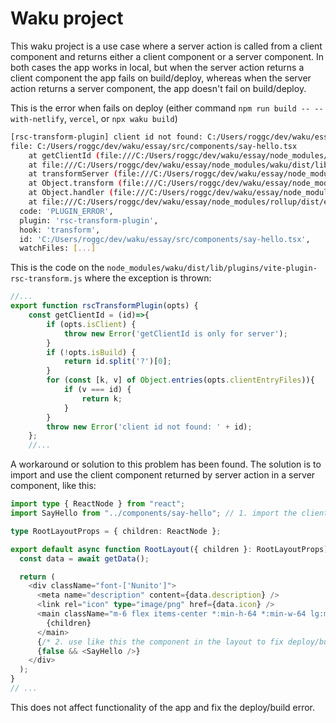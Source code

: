 # Waku project

This waku project is a use case where a server action is called from a client component and returns either a client component or a server component. In both cases the app works in local, but when the server action returns a client component the app fails on build/deploy, whereas when the server action returns a server component, the app doesn't fail on build/deploy.

This is the error when fails on deploy (either command `npm run build -- --with-netlify`, `vercel`, or `npx waku build`)

```bash
[rsc-transform-plugin] client id not found: C:/Users/roggc/dev/waku/essay/src/components/say-hello.tsx
file: C:/Users/roggc/dev/waku/essay/src/components/say-hello.tsx
    at getClientId (file:///C:/Users/roggc/dev/waku/essay/node_modules/waku/dist/lib/plugins/vite-plugin-rsc-transform.js:653:15)
    at file:///C:/Users/roggc/dev/waku/essay/node_modules/waku/dist/lib/plugins/vite-plugin-rsc-transform.js:705:51
    at transformServer (file:///C:/Users/roggc/dev/waku/essay/node_modules/waku/dist/lib/plugins/vite-plugin-rsc-transform.js:627:179)
    at Object.transform (file:///C:/Users/roggc/dev/waku/essay/node_modules/waku/dist/lib/plugins/vite-plugin-rsc-transform.js:705:20)
    at Object.handler (file:///C:/Users/roggc/dev/waku/essay/node_modules/vite/dist/node/chunks/dep-glQox-ep.js:51737:15)
    at file:///C:/Users/roggc/dev/waku/essay/node_modules/rollup/dist/es/shared/node-entry.js:21891:40 {
  code: 'PLUGIN_ERROR',
  plugin: 'rsc-transform-plugin',
  hook: 'transform',
  id: 'C:/Users/roggc/dev/waku/essay/src/components/say-hello.tsx',
  watchFiles: [...]
```

This is the code on the `node_modules/waku/dist/lib/plugins/vite-plugin-rsc-transform.js` where the exception is thrown:

```javascript
//...
export function rscTransformPlugin(opts) {
    const getClientId = (id)=>{
        if (opts.isClient) {
            throw new Error('getClientId is only for server');
        }
        if (!opts.isBuild) {
            return id.split('?')[0];
        }
        for (const [k, v] of Object.entries(opts.clientEntryFiles)){
            if (v === id) {
                return k;
            }
        }
        throw new Error('client id not found: ' + id);
    };
    //...
```

A workaround or solution to this problem has been found. The solution is to import and use the client component returned by server action in a server component, like this:

```typescript
import type { ReactNode } from "react";
import SayHello from "../components/say-hello"; // 1. import the client component returned by server action

type RootLayoutProps = { children: ReactNode };

export default async function RootLayout({ children }: RootLayoutProps) {
  const data = await getData();

  return (
    <div className="font-['Nunito']">
      <meta name="description" content={data.description} />
      <link rel="icon" type="image/png" href={data.icon} />
      <main className="m-6 flex items-center *:min-h-64 *:min-w-64 lg:m-0 lg:min-h-svh lg:justify-center">
        {children}
      </main>
      {/* 2. use like this the component in the layout to fix deploy/build error */}
      {false && <SayHello />}
    </div>
  );
}
// ...
```

This does not affect functionality of the app and fix the deploy/build error.
